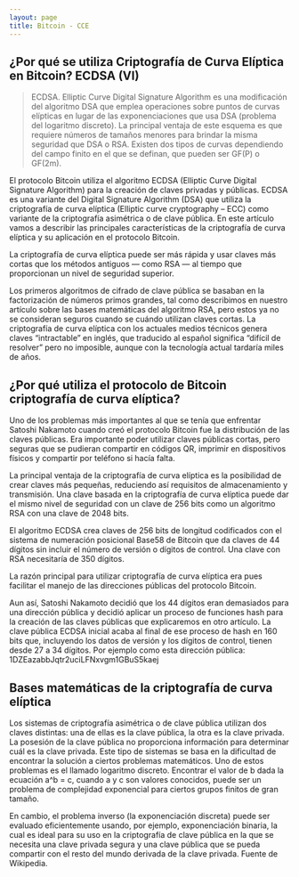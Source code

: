 ```yaml
---
layout: page
title: Bitcoin - CCE
---
```


## ¿Por qué se utiliza Criptografía de Curva Elíptica en Bitcoin? ECDSA (VI)

> ECDSA. Elliptic Curve Digital Signature Algorithm es una modificación del algoritmo DSA que emplea operaciones sobre puntos de curvas elípticas en lugar de las exponenciaciones que usa DSA (problema del logaritmo discreto). La principal ventaja de este esquema es que requiere números de tamaños menores para brindar la misma seguridad que DSA o RSA. Existen dos tipos de curvas dependiendo del campo finito en el que se definan, que pueden ser GF(P) o GF(2m).

El protocolo Bitcoin utiliza el algoritmo ECDSA (Elliptic Curve Digital Signature Algorithm) para la creación de claves privadas y públicas. ECDSA es una variante del Digital Signature Algorithm (DSA) que utiliza la criptografía de curva elíptica (Elliptic curve cryptography – ECC) como variante de la criptografía asimétrica o de clave pública. En este artículo vamos a describir las principales características de la criptografía de curva elíptica y su aplicación en el protocolo Bitcoin.

La criptografía de curva elíptica puede ser más rápida y usar claves más cortas que los métodos antiguos — como RSA — al tiempo que proporcionan un nivel de seguridad superior.

Los primeros algoritmos de cifrado de clave pública se basaban en la factorización de números primos grandes, tal como describimos en nuestro artículo sobre las bases matemáticas del algoritmo RSA, pero estos ya no se consideran seguros cuando se cuándo utilizan claves cortas. La criptografía de curva elíptica con los actuales medios técnicos genera claves “intractable” en inglés, que traducido al español significa “difícil de resolver” pero no imposible, aunque con la tecnología actual tardaría miles de años.

## ¿Por qué utiliza el protocolo de Bitcoin criptografía de curva elíptica?

Uno de los problemas más importantes al que se tenía que enfrentar Satoshi Nakamoto cuando creó el protocolo Bitcoin fue la distribución de las claves públicas. Era importante poder utilizar claves públicas cortas, pero seguras que se pudieran compartir en códigos QR, imprimir en dispositivos físicos y compartir por teléfono si hacía falta.

La principal ventaja de la criptografía de curva elíptica es la posibilidad de crear claves más pequeñas, reduciendo así requisitos de almacenamiento y transmisión. Una clave basada en la criptografía de curva elíptica puede dar el mismo nivel de seguridad con un clave de 256 bits como un algoritmo RSA con una clave de 2048 bits.

El algoritmo ECDSA crea claves de 256 bits de longitud codificados con el sistema de numeración posicional Base58 de Bitcoin que da claves de 44 dígitos sin incluir el número de versión o dígitos de control. Una clave con RSA necesitaría de 350 dígitos.

La razón principal para utilizar criptografía de curva elíptica era pues facilitar el manejo de las direcciones públicas del protocolo Bitcoin.

Aun así, Satoshi Nakamoto decidió que los 44 dígitos eran demasiados para una dirección pública y decidió aplicar un proceso de funciones hash para la creación de las claves públicas que explicaremos en otro artículo. La clave pública ECDSA inicial acaba al final de ese proceso de hash en 160 bits que, incluyendo los datos de versión y los dígitos de control, tienen desde 27 a 34 dígitos. Por ejemplo como esta dirección pública: 1DZEazabbJqtr2uciLFNxvgm1GBuS5kaej

## Bases matemáticas de la criptografía de curva elíptica

Los sistemas de criptografía asimétrica o de clave pública utilizan dos claves distintas: una de ellas es la clave pública, la otra es la clave privada. La posesión de la clave pública no proporciona información para determinar cuál es la clave privada. Este tipo de sistemas se basa en la dificultad de encontrar la solución a ciertos problemas matemáticos. Uno de estos problemas es el llamado logaritmo discreto. Encontrar el valor de b dada la ecuación a^b = c, cuando a y c son valores conocidos, puede ser un problema de complejidad exponencial para ciertos grupos finitos de gran tamaño.

En cambio, el problema inverso (la exponenciación discreta) puede ser evaluado eficientemente usando, por ejemplo, exponenciación binaria, la cual es ideal para su uso en la criptografía de clave pública en la que se necesita una clave privada segura y una clave pública que se pueda compartir con el resto del mundo derivada de la clave privada. Fuente de Wikipedia.
